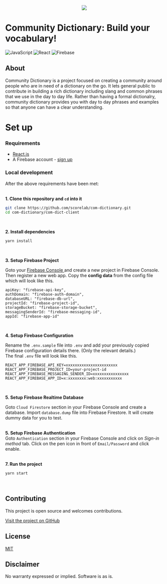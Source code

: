 <center>
<img src="https://i.imgur.com/LMQFcsR.png">
</center>
 
# Community Dictionary: Build your vocabulary!

<img alt="JavaScript" src="https://img.shields.io/badge/javascript%20-%23323330.svg?&style=for-the-badge&logo=javascript&logoColor=%23F7DF1E"/> 
<img alt="React" src="https://img.shields.io/badge/react%20-%2320232a.svg?&style=for-the-badge&logo=react&logoColor=%2361DAFB"/> 
<img alt="Firebase" src="https://img.shields.io/badge/firebase%20-%23039BE5.svg?&style=for-the-badge&logo=firebase"/>

## About

Community Dictionary is a project focused on creating a community around people who are in need of a dictionary on the go. It lets general public to contribute in building a rich dictionary including slang and common phrases that we use in the day to day life. Rather than having a formal dictionalry, community dictionary provides you with day to day phrases and examples so that anyone can have a clear understanding.


# Set up


### Requirements

- [React.js](https://reactjs.org/docs/getting-started.html)
- A Firebase account - [sign up](https://console.firebase.google.com/)


### Local development

After the above requirements have been met: 
<br><br>

<b>1. Clone this repository and `cd` into it</b>

```bash
git clone https://github.com/scorelab/com-dictionary.git
cd com-dictionary/com-dict-client
```
<br>

<b>2. Install dependencies</b>

```bash
yarn install
```
<br>

<b>3. Setup Firebase Project</b>

Goto your <a href="">Firebase Console </a>and create a new project in Firebase Console. Then register a new web app.
Copy the **config data** from the config file which will look like this.
```
apiKey: "firebase-api-key",
authDomain: "firebase-auth-domain",
databaseURL: "firebase-db-url",
projectId: "firebase-project-id",
storageBucket: "firebase-storage-bucket",
messagingSenderId: "firebase-messaging-id",
appId: "firebase-app-id"
```
<br>

<b>4. Setup Firebase Configuration</b>

Rename the `.env.sample` file into `.env` and add your previously copied Firebase configuration details there. (Only the relevant details.)
<br>
The final `.env` file will look like this.
<br>
```
REACT_APP_FIREBASE_API_KEY=xxxxxxxxxxxxxxxxxxxxxxx
REACT_APP_FIREBASE_PROJECT_ID=your-project-id
REACT_APP_FIREBASE_MESSAGING_SENDER_ID=xxxxxxxxxxxxxxxx
REACT_APP_FIREBASE_APP_ID=x:xxxxxxxx:web:xxxxxxxxxxx
```
<br>

<b>5. Setup Firebase Realtime Database</b>

Goto `Cloud Firestore` section in your Firebase Console and create a database. Import `database.dump` file into Firebase Firestore. It will create dummy data for you to test.
<br>
<br>

<b>5. Setup Firebase Authentication</b>
<br>
Goto `Authentication` section in your Firebase Console and click on *Sign-in method* tab. Click on the pen icon in front of `Email/Password` and click enable.
<br>
<br>

<b>7. Run the project </b>

```bash
yarn start
```
<br>



## Contributing

This project is open source and welcomes contributions. 

[Visit the project on GitHub](https://github.com/scorelab/com-dictionary)

## License

[MIT](http://www.opensource.org/licenses/mit-license.html)

## Disclaimer

No warranty expressed or implied. Software is as is.

